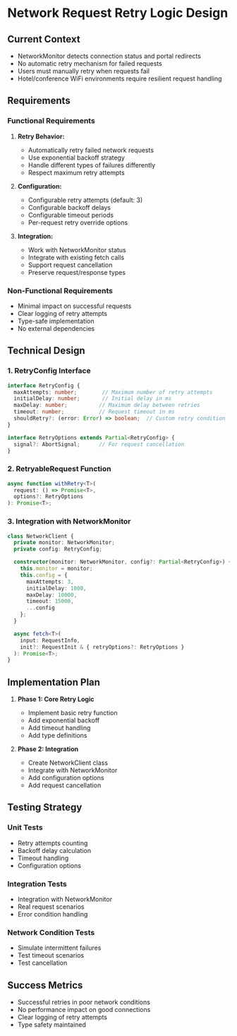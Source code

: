 # Network Request Retry Logic Design

## Current Context
- NetworkMonitor detects connection status and portal redirects
- No automatic retry mechanism for failed requests
- Users must manually retry when requests fail
- Hotel/conference WiFi environments require resilient request handling

## Requirements

### Functional Requirements
1. **Retry Behavior:**
   - Automatically retry failed network requests
   - Use exponential backoff strategy
   - Handle different types of failures differently
   - Respect maximum retry attempts

2. **Configuration:**
   - Configurable retry attempts (default: 3)
   - Configurable backoff delays
   - Configurable timeout periods
   - Per-request retry override options

3. **Integration:**
   - Work with NetworkMonitor status
   - Integrate with existing fetch calls
   - Support request cancellation
   - Preserve request/response types

### Non-Functional Requirements
- Minimal impact on successful requests
- Clear logging of retry attempts
- Type-safe implementation
- No external dependencies

## Technical Design

### 1. RetryConfig Interface
```typescript
interface RetryConfig {
  maxAttempts: number;        // Maximum number of retry attempts
  initialDelay: number;       // Initial delay in ms
  maxDelay: number;          // Maximum delay between retries
  timeout: number;           // Request timeout in ms
  shouldRetry?: (error: Error) => boolean;  // Custom retry condition
}

interface RetryOptions extends Partial<RetryConfig> {
  signal?: AbortSignal;      // For request cancellation
}
```

### 2. RetryableRequest Function
```typescript
async function withRetry<T>(
  request: () => Promise<T>,
  options?: RetryOptions
): Promise<T>;
```

### 3. Integration with NetworkMonitor
```typescript
class NetworkClient {
  private monitor: NetworkMonitor;
  private config: RetryConfig;

  constructor(monitor: NetworkMonitor, config?: Partial<RetryConfig>) {
    this.monitor = monitor;
    this.config = {
      maxAttempts: 3,
      initialDelay: 1000,
      maxDelay: 10000,
      timeout: 15000,
      ...config
    };
  }

  async fetch<T>(
    input: RequestInfo,
    init?: RequestInit & { retryOptions?: RetryOptions }
  ): Promise<T>;
}
```

## Implementation Plan

1. **Phase 1: Core Retry Logic**
   - Implement basic retry function
   - Add exponential backoff
   - Add timeout handling
   - Add type definitions

2. **Phase 2: Integration**
   - Create NetworkClient class
   - Integrate with NetworkMonitor
   - Add configuration options
   - Add request cancellation

## Testing Strategy

### Unit Tests
- Retry attempts counting
- Backoff delay calculation
- Timeout handling
- Configuration options

### Integration Tests
- Integration with NetworkMonitor
- Real request scenarios
- Error condition handling

### Network Condition Tests
- Simulate intermittent failures
- Test timeout scenarios
- Test cancellation

## Success Metrics
- Successful retries in poor network conditions
- No performance impact on good connections
- Clear logging of retry attempts
- Type safety maintained 